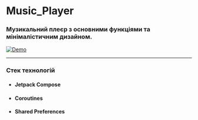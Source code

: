 # Music_Player

### Музикальний плеєр з основними функціями та мінімалістичним дизайном.

[![Demo](https://github.com/MDirt57/Music_Player/assets/90252806/af0b2eed-ca24-48a4-b047-dc88e2e88ecd)](https://github.com/MDirt57/Music_Player/assets/90252806/16f49a32-203c-428a-aa73-5d2c6d24051a)

___

### Стек технологій
* #### Jetpack Compose
* #### Coroutines
* #### Shared Preferences
